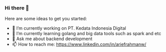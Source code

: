 ### Hi there 👋

Here are some ideas to get you started:

- 🔭 I’m currently working on PT. Kedata Indonesia Digital
- 🌱 I’m currently learning golang and big data tools such as spark and etc
- 💬 Ask me about backend development
- 📫 How to reach me: https://www.linkedin.com/in/ariefrahmanw/


